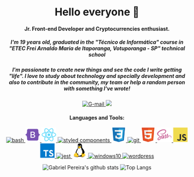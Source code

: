 <h1 align="center">Hello everyone 👋</h1>
<h4 align="center">Jr. Front-end Developer and Cryptocurrencies enthusiast.</h4>
<h5 align="center">
  I'm 19 years old, graduated in the "Técnico de Informática" course in "ETEC Frei Arnaldo Maria de Itaporanga, Votuporanga - SP" technical school
</h5>
<h5 align="center">
  I'm passionate to create new things and see the code I write getting "life". I love to study about technology and specially development and also to contribute in the community, my team or help a random person with something I've wrote!
</h5>

<p align="center">
  <a href="mailto:ggonpereira@gmail.com" target="_blank">
    <img
      src="https://img.shields.io/badge/gmail-D14836?&style=for-the-badge&logo=gmail&logoColor=white"
      alt="G-mail"
    />
  </a>
  <a
    href="https://www.linkedin.com/in/gabriel-gonçalves-pereira/"
    target="_blank"
  >
    <img
      src="https://img.shields.io/badge/linkedin-%230077B5.svg?&style=for-the-badge&logo=linkedin&logoColor=white"
    />
  </a>
</p>

<h4 align="center">Languages and Tools:</h4>

<p align="center">
  <a href="https://www.gnu.org/software/bash/" target="_blank">
    <img
      src="https://www.vectorlogo.zone/logos/gnu_bash/gnu_bash-icon.svg"
      alt="bash"
      width="40"
      height="40"
    />
  </a>
  <a href="https://getbootstrap.com" target="_blank">
    <img
      src="https://raw.githubusercontent.com/devicons/devicon/master/icons/bootstrap/bootstrap-plain.svg"
      alt="bootstrap"
      width="40"
      height="40"
    />
  </a>
  <a href="https://pt-br.reactjs.org/" target="_blank">
    <img
      src="https://raw.githubusercontent.com/devicons/devicon/master/icons/react/react-original.svg"
      alt="react"
      width="40"
      height="40"
    />
  </a>
  <a href="https://styled-components.com/" target="_blank">
    <img
      src="https://i.imgur.com/iSIVmpi.png"
      alt="styled components"
      height="40"
    />
  </a>
  <a href="https://www.w3schools.com/css/" target="_blank">
    <img
      src="https://raw.githubusercontent.com/devicons/devicon/master/icons/css3/css3-original.svg"
      alt="css3"
      width="40"
      height="40"
    />
  </a>
  <a href="https://git-scm.com/" target="_blank">
    <img
      src="https://www.vectorlogo.zone/logos/git-scm/git-scm-icon.svg"
      alt="git"
      width="40"
      height="40"
    /> 
    </a>
  <a href="https://www.w3.org/html/" target="_blank">
    <img
      src="https://raw.githubusercontent.com/devicons/devicon/master/icons/html5/html5-original.svg"
      alt="html5"
      width="40"
      height="40"
    />
  </a>
    <a href="https://sass-lang.com/" target="_blank">
    <img
      src="https://raw.githubusercontent.com/devicons/devicon/master/icons/sass/sass-original.svg"
      alt="sass"
      width="40"
      height="40"
    />
  </a>
  <a
    href="https://developer.mozilla.org/en-US/docs/Web/JavaScript"
    target="_blank"
  >
    <img
      src="https://raw.githubusercontent.com/devicons/devicon/master/icons/javascript/javascript-original.svg"
      alt="javascript"
      width="40"
      height="40"
    />
  </a>
  <a
    href="https://www.typescriptlang.org/"
    target="_blank"
  >
    <img
      src="https://raw.githubusercontent.com/devicons/devicon/master/icons/typescript/typescript-original.svg"
      alt="typescript"
      width="40"
      height="40"
    />
  </a>
  <a
    href="https://jestjs.io/"
    target="_blank"
  >
    <img
      src="https://cdn.jsdelivr.net/gh/devicons/devicon/icons/jest/jest-plain.svg"
      alt="jest"
      width="40"
      height="40"
    />
  </a>
  <a href="https://www.linux.org/" target="_blank">
    <img
      src="https://raw.githubusercontent.com/devicons/devicon/master/icons/linux/linux-original.svg"
      alt="linux"
      width="40"
      height="40"
    />
  </a>
  <a href="https://pt.wikipedia.org/wiki/Microsoft_Windows" target="_blank">
    <img
      src="https://upload.wikimedia.org/wikipedia/commons/thumb/5/5f/Windows_logo_-_2012.svg/88px-Windows_logo_-_2012.svg.png"
      alt="windows10"
      width="40"
      height="40"
    />
  </a>
  <a href="https://br.wordpress.org/" target="_blank">
    <img
      src="https://upload.wikimedia.org/wikipedia/commons/thumb/0/09/Wordpress-Logo.svg/500px-Wordpress-Logo.svg.png"
      alt="wordpress"
      width="40"
      height="40"
    />
  </a>
</p>

<p align="center">
  <img
    height="180em"
    alt="Gabriel Pereira's github stats"
    src="https://github-readme-stats.vercel.app/api?username=ggonpereira&count_private=true&theme=dracula?hide=issues,contribs"
  />
  <img
    height="180em"
    alt="Top Langs"
    src="https://github-readme-stats.vercel.app/api/top-langs/?username=ggonpereira&layout=compact&langs_count=8&theme=dracula"
  />
</p>
